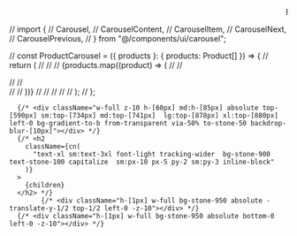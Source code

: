 <Marquee className="sm:-mx-6 -mx-4 lg:-mx-8 bg-stone-950 text-white border-t border-b border-stone-900 font-bold py-1 tracking-wider text-sm">
Free Shipping on Orders Over €50 | New Arrivals Every Week | Exclusive
Discounts for Members | Fast & Reliable Delivery | Design Your Space,
Your Way | 24/7 Customer Support.
</Marquee>

// import {
// Carousel,
// CarouselContent,
// CarouselItem,
// CarouselNext,
// CarouselPrevious,
// } from "@/components/ui/carousel";

// const ProductCarousel = ({ products }: { products: Product[] }) => {
// return (
// <Carousel className="sm:w-[calc(100%-4rem)] mx-auto my-10">
// <CarouselContent className="-ml-1">
// {products.map((product) => (
// <CarouselItem key={product.id} className="w-[280px] sm:w-[350px] sm:p-0 basis-auto">
// <div className="sm:px-1 px-0">
// <ProductCard product={product} />
// </div>
// </CarouselItem>
// ))}
// </CarouselContent>
// <CarouselPrevious className="left-0 rounded-sm p-4 bg-stone-50 shadow-md border-stone-300 sm:h-10 h-8 sm:w-10" />
// <CarouselNext className="right-0 rounded-sm p-4 bg-stone-50 shadow-md border-stone-300 sm:h-10 h-8 sm:w-10" />
// </Carousel>
// );
// };

      {/* <div className="w-full z-10 h-[60px] md:h-[85px] absolute top-[590px] sm:top-[734px] md:top-[741px]  lg:top-[878px] xl:top-[880px] left-0 bg-gradient-to-b from-transparent via-50% to-stone-50 backdrop-blur-[10px]"></div> */}
      {/* <h2
        className={cn(
          "text-xl sm:text-3xl font-light tracking-wider  bg-stone-900 text-stone-100 capitalize  sm:px-10 px-5 py-2 sm:py-3 inline-block"
        )}
      >
        {children}
      </h2> */}
            {/* <div className="h-[1px] w-full bg-stone-950 absolute -translate-y-1/2 top-1/2 left-0 -z-10"></div> */}
      {/* <div className="h-[1px] w-full bg-stone-950 absolute bottom-0 left-0 -z-10"></div> */}
